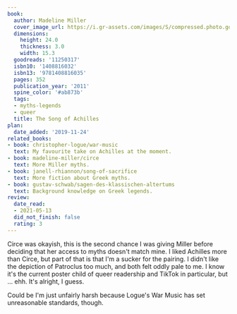 ```yaml
---
book:
  author: Madeline Miller
  cover_image_url: https://i.gr-assets.com/images/S/compressed.photo.goodreads.com/books/1331154660l/11250317._SX98_.jpg
  dimensions:
    height: 24.0
    thickness: 3.0
    width: 15.3
  goodreads: '11250317'
  isbn10: '1408816032'
  isbn13: '9781408816035'
  pages: 352
  publication_year: '2011'
  spine_color: '#ab873b'
  tags:
  - myths-legends
  - queer
  title: The Song of Achilles
plan:
  date_added: '2019-11-24'
related_books:
- book: christopher-logue/war-music
  text: My favourite take on Achilles at the moment.
- book: madeline-miller/circe
  text: More Miller myths.
- book: janell-rhiannon/song-of-sacrifice
  text: More fiction about Greek myths.
- book: gustav-schwab/sagen-des-klassischen-altertums
  text: Background knowledge on Greek legends.
review:
  date_read:
  - 2021-05-13
  did_not_finish: false
  rating: 3
---
```


Circe was okayish, this is the second chance I was giving Miller before deciding that her access to myths doesn't match
mine. I liked Achilles more than Circe, but part of that is that I'm a sucker for the pairing. I didn't like the
depiction of Patroclus too much, and both felt oddly pale to me. I know it's the current poster child of queer
readership and TikTok in particular, but … ehh. It's alright, I guess.

Could be I'm just unfairly harsh because Logue's War Music has set unreasonable standards, though.
